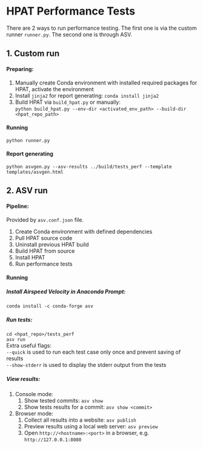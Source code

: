 # HPAT Performance Tests
There are 2 ways to run performance testing.
The first one is via the custom runner `runner.py`. The second one is through ASV.

## 1. Custom run
#### Preparing:
1. Manually create Conda environment with installed required packages for HPAT,
activate the environment
2. Install `jinja2` for report generating: `conda install jinja2`
3. Build HPAT via `build_hpat.py` or manually:<br />
`python build_hpat.py --env-dir <activated_env_path> --build-dir <hpat_repo_path>`

#### Running
`python runner.py`

#### Report generating
`python asvgen.py --asv-results ../build/tests_perf --template templates/asvgen.html`

## 2. ASV run
#### Pipeline:
Provided by `asv.conf.json` file.
1. Create Conda environment with defined dependencies
2. Pull HPAT source code
3. Uninstall previous HPAT build
4. Build HPAT from source
5. Install HPAT
7. Run performance tests


#### Running
##### Install Airspeed Velocity in Anaconda Prompt:
`conda install -c conda-forge asv`

##### Run tests:
`cd <hpat_repo>/tests_perf`<br />
`asv run`<br />
Extra useful flags:<br />
`--quick` is used to run each test case only once and prevent saving of results<br />
`--show-stderr` is used to display the stderr output from the tests

##### View results:
1. Console mode:
    1. Show tested commits: `asv show`<br />
    2. Show tests results for a commit: `asv show <commit>`<br />
2. Browser mode:
    1. Collect all results into a website: `asv publish`<br />
    2. Preview results using a local web server: `asv preview`<br />
    2. Open `http://<hostname>:<port>` in a browser, e.g. `http://127.0.0.1:8080`
